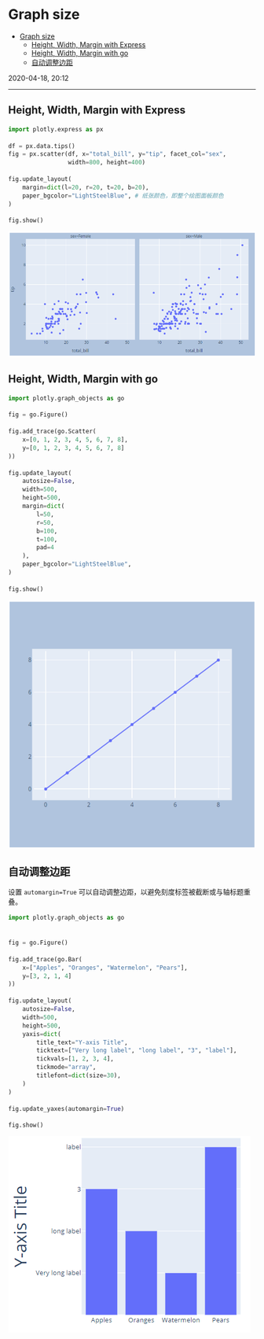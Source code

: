 # Graph size

- [Graph size](#graph-size)
  - [Height, Width, Margin with Express](#height-width-margin-with-express)
  - [Height, Width, Margin with go](#height-width-margin-with-go)
  - [自动调整边距](#%e8%87%aa%e5%8a%a8%e8%b0%83%e6%95%b4%e8%be%b9%e8%b7%9d)

2020-04-18, 20:12
*** **

## Height, Width, Margin with Express

```py
import plotly.express as px

df = px.data.tips()
fig = px.scatter(df, x="total_bill", y="tip", facet_col="sex",
                 width=800, height=400)

fig.update_layout(
    margin=dict(l=20, r=20, t=20, b=20),
    paper_bgcolor="LightSteelBlue", # 纸张颜色，即整个绘图面板颜色
)

fig.show()
```

![scatter](images/2020-04-18-20-10-30.png)

## Height, Width, Margin with go

```py
import plotly.graph_objects as go

fig = go.Figure()

fig.add_trace(go.Scatter(
    x=[0, 1, 2, 3, 4, 5, 6, 7, 8],
    y=[0, 1, 2, 3, 4, 5, 6, 7, 8]
))

fig.update_layout(
    autosize=False,
    width=500,
    height=500,
    margin=dict(
        l=50,
        r=50,
        b=100,
        t=100,
        pad=4
    ),
    paper_bgcolor="LightSteelBlue",
)

fig.show()
```

![scatter](images/2020-04-18-20-11-41.png)

## 自动调整边距

设置 `automargin=True` 可以自动调整边距，以避免刻度标签被截断或与轴标题重叠。

```py
import plotly.graph_objects as go


fig = go.Figure()

fig.add_trace(go.Bar(
    x=["Apples", "Oranges", "Watermelon", "Pears"],
    y=[3, 2, 1, 4]
))

fig.update_layout(
    autosize=False,
    width=500,
    height=500,
    yaxis=dict(
        title_text="Y-axis Title",
        ticktext=["Very long label", "long label", "3", "label"],
        tickvals=[1, 2, 3, 4],
        tickmode="array",
        titlefont=dict(size=30),
    )
)

fig.update_yaxes(automargin=True)

fig.show()
```

![bar](images/2020-04-18-21-08-22.png)
